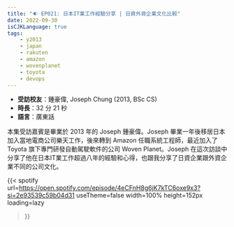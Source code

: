 ```yaml
---
title: "🔉 EP021: 日本IT業工作經驗分享 | 日資外資企業文化比較"
date: 2022-09-30
isCJKLanguage: true
tags:
    - y2013
    - japan
    - rakuten
    - amazon
    - wovenplanet
    - toyota
    - devops
---
```


- **受訪校友**：鍾豪偉, Joseph Chung (2013, BSc CS)
- **時長**：32 分 21 秒
- **語言**：廣東話

<!--more-->

本集受訪嘉賓是畢業於 2013 年的 Joseph 鍾豪偉。Joseph 畢業一年後移居日本加入當地電商公司樂天工作，後來轉到 Amazon 任職系統工程師，最近加入了 Toyota 旗下專門研發自動駕駛軟件的公司 Woven Planet。Joseph 在這次訪談中分享了他在日本IT業工作超過八年的經驗和心得，也跟我分享了日資企業跟外資企業不同的公司文化。

{{< spotify 
  url=https://open.spotify.com/episode/4eCFnH8g6jK7kTC6oxe9x3?si=2e93539c59b04d31
  useTheme=false
  width=100%
  height=152px
  loading=lazy
>}}
